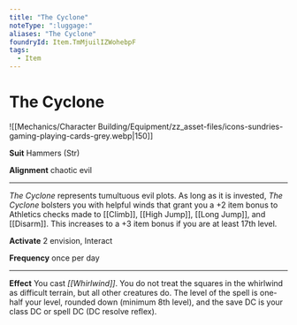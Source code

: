 ```yaml
---
title: "The Cyclone"
noteType: ":luggage:"
aliases: "The Cyclone"
foundryId: Item.TmMjuilIZWohebpF
tags:
  - Item
---
```


# The Cyclone
![[Mechanics/Character Building/Equipment/zz_asset-files/icons-sundries-gaming-playing-cards-grey.webp|150]]

**Suit** Hammers (Str)

**Alignment** chaotic evil

* * *

_The Cyclone_ represents tumultuous evil plots. As long as it is invested, _The Cyclone_ bolsters you with helpful winds that grant you a +2 item bonus to Athletics checks made to [[Climb]], [[High Jump]], [[Long Jump]], and [[Disarm]]. This increases to a +3 item bonus if you are at least 17th level.

**Activate** 2 envision, Interact

**Frequency** once per day

* * *

**Effect** You cast _[[Whirlwind]]_. You do not treat the squares in the whirlwind as difficult terrain, but all other creatures do. The level of the spell is one-half your level, rounded down (minimum 8th level), and the save DC is your class DC or spell DC (DC resolve reflex).

